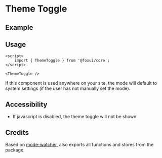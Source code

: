 <script>
	import Example from './Example.svelte';
</script>

# Theme Toggle

## Example

<Example />

## Usage

```svelte
<script>
	import { ThemeToggle } from '@foxui/core';
</script>

<ThemeToggle />
```

If this component is used anywhere on your site, the mode will default to system settings (if the user has not manually set the mode).

## Accessibility

- If javascript is disabled, the theme toggle will not be shown.

## Credits

Based on [mode-watcher](https://github.com/svecosystem/mode-watcher), also exports all functions and stores from the package.